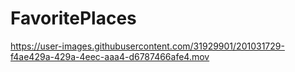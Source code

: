 # FavoritePlaces


https://user-images.githubusercontent.com/31929901/201031729-f4ae429a-429a-4eec-aaa4-d6787466afe4.mov

